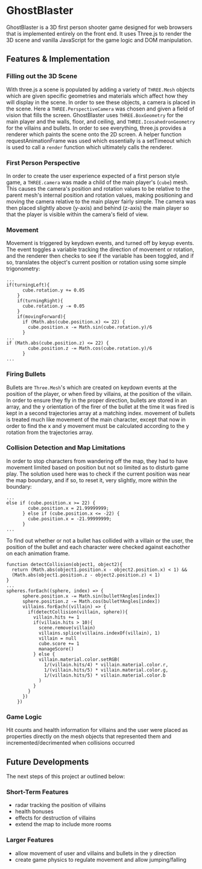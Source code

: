 # GhostBlaster

GhostBlaster is a 3D first person shooter game designed for web browsers that is implemented entirely on the front end. It uses Three.js to render the 3D scene and vanilla JavaScript for the game logic and DOM manipulation.

## Features & Implementation

### Filling out the 3D Scene

With three.js a scene is populated by adding a variety of `THREE.Mesh` objects which are given specific geometries and materials which affect how they will display in the scene. In order to see these objects, a camera is placed in the scene. Here a `THREE.PerspectiveCamera` was chosen and given a field of vision that fills the screen.
GhostBlaster uses `THREE.BoxGeometry` for the main player and the walls, floor, and ceiling, and `THREE.IcosahedronGeometry` for the villains and bullets.
In order to see everything, three.js provides a renderer which paints the scene onto the 2D screen. A helper function requestAnimationFrame was used which essentially is a setTimeout which is used to call a `render` function which ultimately calls the renderer.

### First Person Perspective

In order to create the user experience expected of a first person style game, a `THREE.camera` was made a child of the main player's (`cube`) mesh. This causes the camera's position and rotation values to be relative to the parent mesh's internal position and rotation values, making positioning and moving the camera relative to the main player fairly simple. The camera was then placed slightly above (y-axis) and behind (z-axis) the main player so that the player is visible within the camera's field of view.

### Movement

Movement is triggered by keydown events, and turned off by keyup events. The event toggles a variable tracking the direction of movement or rotation, and the renderer then checks to see if the variable has been toggled, and if so, translates the object's current position or rotation using some simple trigonometry: 
```
...
if(turningLeft){
      cube.rotation.y += 0.05
    }
    if(turningRight){
      cube.rotation.y -= 0.05
    }
    if(movingForward){
      if (Math.abs(cube.position.x) <= 22) {
        cube.position.x -= Math.sin(cube.rotation.y)/6
      }
...
if (Math.abs(cube.position.z) <= 22) {
        cube.position.z -= Math.cos(cube.rotation.y)/6
      } 
...
```

### Firing Bullets

Bullets are `Three.Mesh`'s which are created on keydown events at the position of the player, or when fired by villains, at the position of the villain.  In order to ensure they fly in the proper direction, bullets are stored in an array, and the y orientation of the firer of the bullet at the time it was fired is kept in a second trajectories array at a matching index. 
movement of bullets is treated much like movement of the main character, except that now in order to find the x and y movement must be calculated according to the y rotation from the trajectories array.

### Collision Detection and Map Limitations

In order to stop characters from wandering off the map, they had to have movement limited based on position but not so limited as to disturb game play. The solution used here was to check if the current position was near the map boundary, and if so, to reset it, very slightly, more within the boundary:
```
...
else if (cube.position.x >= 22) {
        cube.position.x = 21.99999999;
      } else if (cube.position.x <= -22) {
        cube.position.x = -21.99999999;
      }
...
```

To find out whether or not a bullet has collided with a villain or the user, the position of the bullet and each character were checked against eachother on each animation frame.

```
function detectCollision(object1, object2){
  return (Math.abs(object1.position.x - object2.position.x) < 1) &&
  (Math.abs(object1.position.z - object2.position.z) < 1)
}
...
spheres.forEach((sphere, index) => {
      sphere.position.x -= Math.sin(bulletYAngles[index])
      sphere.position.z -= Math.cos(bulletYAngles[index])
      villains.forEach((villain) => {
        if(detectCollision(villain, sphere)){
          villain.hits += 1
          if(villain.hits > 10){
            scene.remove(villain)
            villains.splice(villains.indexOf(villain), 1)
            villain = null
            cube.score += 1
            manageScore()
          } else {
            villain.material.color.setRGB(
              1/(villain.hits/4) * villain.material.color.r,
              1/(villain.hits/5) * villain.material.color.g,
              1/(villain.hits/5) * villain.material.color.b
            )
          }
        }
      })
    })
````

### Game Logic

Hit counts and health information for villains and the user were placed as properties directly on the mesh objects that represented them and incremented/decrimented when collisions occurred

## Future Developments
The next steps of this project ar outlined below:

### Short-Term Features
- radar tracking the position of villains
- health bonuses
- effects for destruction of villains
- extend the map to include more rooms

### Larger Features
- allow movement of user and villains and bullets in the y direction
- create game physics to regulate movement and allow jumping/falling

